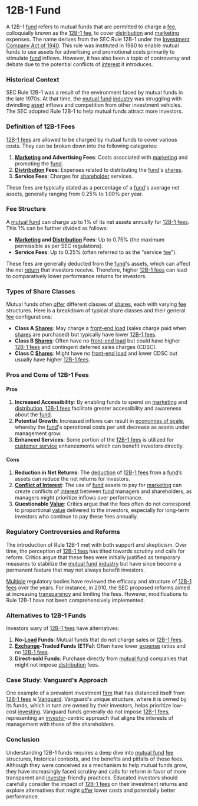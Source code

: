 # 12B-1 Fund

A 12B-1 [fund](../f/fund.md) refers to mutual funds that are permitted to charge a [fee](../f/fee.md), colloquially known as the [12B-1 fee](../1/12b-1_fee.md), to cover [distribution](../d/distribution.md) and [marketing](../m/marketing.md) expenses. The name derives from the SEC Rule 12B-1 under the [Investment Company Act of 1940](../i/investment_company_act_of_1940.md). This rule was instituted in 1980 to enable mutual funds to use assets for advertising and promotional costs primarily to stimulate [fund](../f/fund.md) inflows. However, it has also been a topic of controversy and debate due to the potential conflicts of [interest](../i/interest.md) it introduces.

### Historical Context

SEC Rule 12B-1 was a result of the environment faced by mutual funds in the late 1970s. At that time, the [mutual fund](../m/mutual_fund.md) [industry](../i/industry.md) was struggling with dwindling [asset](../a/asset.md) inflows and competition from other investment vehicles. The SEC adopted Rule 12B-1 to help mutual funds attract more investors. 

### Definition of 12B-1 Fees

[12B-1 fees](../1/12b-1_fees.md) are allowed to be charged by mutual funds to cover various costs. They can be broken down into the following categories:
1. **[Marketing](../m/marketing.md) and Advertising Fees**: Costs associated with [marketing](../m/marketing.md) and promoting the [fund](../f/fund.md).
2. **[Distribution](../d/distribution.md) Fees**: Expenses related to distributing the [fund](../f/fund.md)'s [shares](../s/shares.md).
3. **Service Fees**: Charges for [shareholder](../s/shareholder.md) services.

These fees are typically stated as a percentage of a [fund](../f/fund.md)'s average net assets, generally ranging from 0.25% to 1.00% per year.

### Fee Structure

A [mutual fund](../m/mutual_fund.md) can charge up to 1% of its net assets annually for [12B-1 fees](../1/12b-1_fees.md). This 1% can be further divided as follows:
- **[Marketing](../m/marketing.md) and [Distribution](../d/distribution.md) Fees**: Up to 0.75% (the maximum permissible as per SEC regulations).
- **Service Fees**: Up to 0.25% (often referred to as the "service [fee](../f/fee.md)").

These fees are generally deducted from the [fund](../f/fund.md)'s assets, which can affect the net [return](../r/return.md) that investors receive. Therefore, higher [12B-1 fees](../1/12b-1_fees.md) can lead to comparatively lower performance returns for investors.

### Types of Share Classes

Mutual funds often [offer](../o/offer.md) different classes of [shares](../s/shares.md), each with varying [fee](../f/fee.md) structures. Here is a breakdown of typical share classes and their general [fee](../f/fee.md) configurations: 
- **Class A [Shares](../s/shares.md)**: May charge a [front-end load](../f/front-end_load.md) (sales charge paid when [shares](../s/shares.md) are purchased) but typically have lower [12B-1 fees](../1/12b-1_fees.md).
- **Class B [Shares](../s/shares.md)**: Often have no [front-end load](../f/front-end_load.md) but could have higher [12B-1 fees](../1/12b-1_fees.md) and contingent deferred sales charges (CDSC).
- **Class C [Shares](../s/shares.md)**: Might have no [front-end load](../f/front-end_load.md) and lower CDSC but usually have higher [12B-1 fees](../1/12b-1_fees.md).

### Pros and Cons of 12B-1 Fees

#### Pros
1. **Increased Accessibility**: By enabling funds to spend on [marketing](../m/marketing.md) and [distribution](../d/distribution.md), [12B-1 fees](../1/12b-1_fees.md) facilitate greater accessibility and awareness about the [fund](../f/fund.md).
2. **Potential Growth**: Increased inflows can result in [economies of scale](../e/economies_of_scale.md), whereby the [fund](../f/fund.md)'s operational costs per unit decrease as assets under management grow.
3. **Enhanced Services**: Some portion of the [12B-1 fees](../1/12b-1_fees.md) is utilized for [customer service](../c/customer_service.md) enhancements which can benefit investors directly.

#### Cons
1. **Reduction in Net Returns**: The [deduction](../d/deduction.md) of [12B-1 fees](../1/12b-1_fees.md) from a [fund](../f/fund.md)’s assets can reduce the net returns for investors.
2. **[Conflict of Interest](../c/conflict_of_interest.md)**: The use of [fund](../f/fund.md) assets to pay for [marketing](../m/marketing.md) can create conflicts of [interest](../i/interest.md) between [fund](../f/fund.md) managers and shareholders, as managers might prioritize inflows over performance.
3. **Questionable [Value](../v/value.md)**: Critics argue that the fees often do not correspond to proportional [value](../v/value.md) delivered to the investors, especially for long-term investors who continue to pay these fees annually.

### Regulatory Controversies and Reforms

The introduction of Rule 12B-1 met with both support and skepticism. Over time, the perception of [12B-1 fees](../1/12b-1_fees.md) has tilted towards scrutiny and calls for reform. Critics argue that these fees were initially justified as temporary measures to stabilize the [mutual fund](../m/mutual_fund.md) [industry](../i/industry.md) but have since become a permanent feature that may not always benefit investors. 

[Multiple](../m/multiple.md) regulatory bodies have reviewed the efficacy and structure of [12B-1 fees](../1/12b-1_fees.md) over the years. For instance, in 2010, the SEC proposed reforms aimed at increasing [transparency](../t/transparency.md) and limiting the fees. However, modifications to Rule 12B-1 have not been comprehensively implemented.

### Alternatives to 12B-1 Funds

Investors wary of [12B-1 fees](../1/12b-1_fees.md) have alternatives:
1. **No-[Load](../l/load.md) Funds**: Mutual funds that do not charge sales or [12B-1 fees](../1/12b-1_fees.md).
2. **[Exchange](../e/exchange.md)-Traded Funds (ETFs)**: Often have lower [expense](../e/expense.md) ratios and no [12B-1 fees](../1/12b-1_fees.md).
3. **Direct-sold Funds**: Purchase directly from [mutual fund](../m/mutual_fund.md) companies that might not impose [distribution](../d/distribution.md) fees.

### Case Study: Vanguard's Approach

One example of a prevalent investment [firm](../f/firm.md) that has distanced itself from [12B-1 fees](../1/12b-1_fees.md) is [Vanguard](https://investor.vanguard.com/home). Vanguard's unique structure, where it is owned by its funds, which in turn are owned by their investors, helps prioritize low-cost [investing](../i/investing.md). Vanguard funds generally do not impose [12B-1 fees](../1/12b-1_fees.md), representing an [investor](../i/investor.md)-centric approach that aligns the interests of management with those of the shareholders.

### Conclusion

Understanding 12B-1 funds requires a deep dive into [mutual fund](../m/mutual_fund.md) [fee](../f/fee.md) structures, historical contexts, and the benefits and pitfalls of these fees. Although they were conceived as a mechanism to help mutual funds grow, they have increasingly faced scrutiny and calls for reform in favor of more transparent and [investor](../i/investor.md)-friendly practices. Educated investors should carefully consider the impact of [12B-1 fees](../1/12b-1_fees.md) on their investment returns and explore alternatives that might [offer](../o/offer.md) lower costs and potentially better performance.